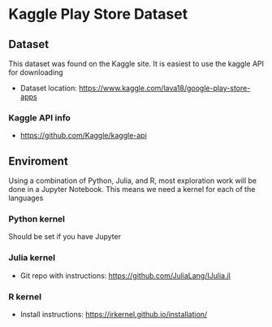 # Kaggle Play Store Dataset


## Dataset
This dataset was found on the Kaggle site.  It is easiest to use the kaggle API for downloading
- Dataset location: https://www.kaggle.com/lava18/google-play-store-apps

### Kaggle API info
- https://github.com/Kaggle/kaggle-api


## Enviroment

Using a combination of Python, Julia, and R, most exploration work will be done
in a Jupyter Notebook.  This means we need a kernel for each of the languages
### Python kernel
Should be set if you have Jupyter

### Julia kernel
- Git repo with instructions: https://github.com/JuliaLang/IJulia.jl

### R kernel
- Install instructions: https://irkernel.github.io/installation/
